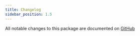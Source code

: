 ```yaml
---
title: Changelog
sidebar_position: 1.5
---
```


All notable changes to this package are documented on [GitHub](https://github.com/Javaabu/translatable/blob/main/CHANGELOG.md)
